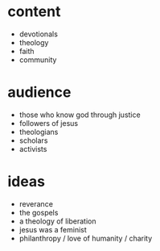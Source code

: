 # content

* devotionals
* theology
* faith
* community

# audience

* those who know god through justice
* followers of jesus
* theologians
* scholars
* activists

# ideas

* reverance
* the gospels
* a theology of liberation
* jesus was a feminist
* philanthropy / love of humanity / charity

